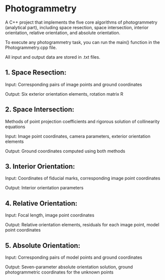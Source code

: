 # Photogrammetry
A C++ project that implements the five core algorithms of photogrammetry (analytical part), including space resection, space intersection, interior orientation, relative orientation, and absolute orientation.

To execute any photogrammetry task, you can run the main() function in the Photogrammetry.cpp file.

All input and output data are stored in .txt files.

## 1. Space Resection:
Input: Corresponding pairs of image points and ground coordinates

Output: Six exterior orientation elements, rotation matrix R

## 2. Space Intersection:
Methods of point projection coefficients and rigorous solution of collinearity equations

Input: Image point coordinates, camera parameters, exterior orientation elements

Output: Ground coordinates computed using both methods

## 3. Interior Orientation:
Input: Coordinates of fiducial marks, corresponding image point coordinates

Output: Interior orientation parameters

## 4. Relative Orientation:
Input: Focal length, image point coordinates

Output: Relative orientation elements, residuals for each image point, model point coordinates

## 5. Absolute Orientation:
Input: Corresponding pairs of model points and ground coordinates

Output: Seven-parameter absolute orientation solution, ground photogrammetric coordinates for the unknown points
